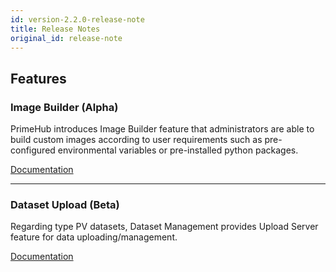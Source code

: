 ```yaml
---
id: version-2.2.0-release-note
title: Release Notes
original_id: release-note
---
```


## Features

### Image Builder (Alpha)

PrimeHub introduces Image Builder feature that administrators are able to build custom images according to user requirements such as pre-configured environmental variables or pre-installed python packages.

[Documentation](guide_manual/admin-build-image)

---

### Dataset Upload (Beta)

Regarding type PV datasets, Dataset Management provides Upload Server feature for data uploading/management.

[Documentation](guide_manual/admin-dataset#upload-server)